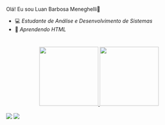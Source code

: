 Olá! Eu sou Luan Barbosa Meneghelli👋

- 💻 *Estudante de Análise e Desenvolvimento de Sistemas*
- 🌱 *Aprendendo HTML*

#

<div align="center">
  <a href="https://github.com/luanb2001">
  <img height="160em" src="https://github-readme-stats.vercel.app/api?username=luanb2001&show_icons=true&theme=dark&include_all_commits=true&count_private=true"/>
  <img height="160em" src="https://github-readme-stats.vercel.app/api/top-langs/?username=luanb2001&layout=compact&langs_count=7&theme=dark"/>
</div>
  
  <div style="display: inline_block"><br>
  <a href="https://www.linkedin.com/in/rafaella-ballerini-45875016a" target="_blank"><img src="https://img.shields.io/badge/-LinkedIn-%230077B5?style=for-the-badge&logo=linkedin&logoColor=white" target="_blank"></a>
  <a href = "mailto:luan.meneghelli@outlook.com"><img src="https://img.shields.io/badge/Microsoft_Outlook-0078D4?style=for-the-badge&logo=microsoft-outlook&logoColor=white target="_blank"></a>
</div>
